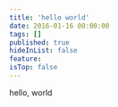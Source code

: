 ```yaml
---
title: 'hello world'
date: 2016-01-16 00:00:00
tags: []
published: true
hideInList: false
feature: 
isTop: false
---
```

hello, world